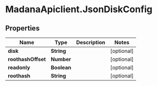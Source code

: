 # MadanaApiclient.JsonDiskConfig

## Properties

Name | Type | Description | Notes
------------ | ------------- | ------------- | -------------
**disk** | **String** |  | [optional] 
**roothashOffset** | **Number** |  | [optional] 
**readonly** | **Boolean** |  | [optional] 
**roothash** | **String** |  | [optional] 


